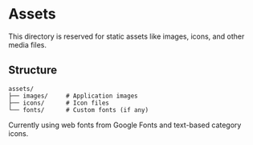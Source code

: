 # Assets

This directory is reserved for static assets like images, icons, and other media files.

## Structure

```
assets/
├── images/     # Application images
├── icons/      # Icon files
└── fonts/      # Custom fonts (if any)
```

Currently using web fonts from Google Fonts and text-based category icons.